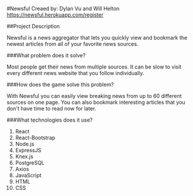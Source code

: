 #Newsful
Creaed by: Dylan Vu and Will Helton
https://newsful.herokuapp.com/register

##Project Description

Newsful is a news aggregator that lets you quickly view and bookmark the newest articles from all of your favorite news sources.


###What problem does it solve?

Most people get their news from multiple sources. It can be slow to visit every different news website that you follow individually.


###How does the game solve this problem?

With Newsful you can easily view breaking news from up to 60 different sources on one page. You can also bookmark interesting articles that you don't have time to read now for later.


###What technologies does it use?

1. React
2. React-Bootstrap
3. Node.js
4. ExpressJS
5. Knex.js
6. PostgreSQL
7. Axios
8. JavaScript
9. HTML
10. CSS
